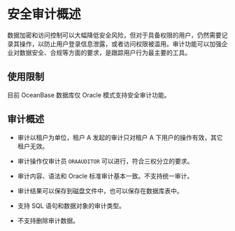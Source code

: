 # 安全审计概述

数据加密和访问控制可以大幅降低安全风险，但对于具备权限的用户，仍然需要记录其操作，以防止用户登录信息泄露，或者访问权限被滥用。审计功能可以加强企业对数据安全、合规等方面的要求，是跟踪用户行为最主要的工具。

## 使用限制

目前 OceanBase 数据库仅 Oracle 模式支持安全审计功能。

## 审计概述

* 审计以租户为单位，租户 A 发起的审计只对租户 A 下用户的操作有效，其它租户无效。

* 审计操作仅审计员 `ORAAUDITOR` 可以进行，符合三权分立的要求。

* 审计内容、语法和 Oracle 标准审计基本一致。不支持统一审计。

* 审计结果可以保存到磁盘文件中，也可以保存在数据库表中。

* 支持 SQL 语句和数据对象的审计类型。

* 不支持删除审计数据。
